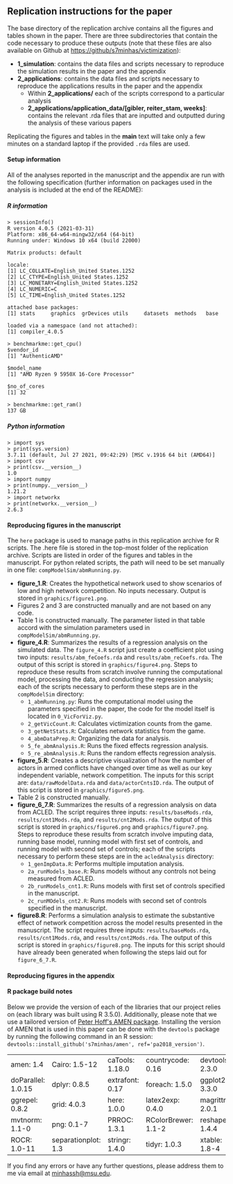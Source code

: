 ## Replication instructions for the paper

The base directory of the replication archive contains all the figures and tables shown in the paper. There are three  subdirectories that contain the code necessary to produce these outputs (note that these files are also available on Github at [https://github/s7minhas/victimization](https://github.com/s7minhas/victimization)):

- **1_simulation**: contains the data files and scripts necessary to reproduce the simulation results in the paper and the appendix
- **2_applications**: contains the data files and scripts necessary to reproduce the applications results in the paper and the appendix
  - Within **2_applications/** each of the scripts correspond to a particular analysis
  - **2_applications/application_data/[gibler, reiter_stam, weeks]**: contains the relevant .rda files that are inputted and outputted during the analysis of these various papers

Replicating the figures and tables in the **main** text will take only a few minutes on a standard laptop if the provided `.rda` files are used.

#### Setup information

All of the analyses reported in the manuscript and the appendix are run with the following specification (further information on packages used in the analysis is included at the end of the README):

##### R information

```
> sessionInfo()
R version 4.0.5 (2021-03-31)
Platform: x86_64-w64-mingw32/x64 (64-bit)
Running under: Windows 10 x64 (build 22000)

Matrix products: default

locale:
[1] LC_COLLATE=English_United States.1252
[2] LC_CTYPE=English_United States.1252
[3] LC_MONETARY=English_United States.1252
[4] LC_NUMERIC=C
[5] LC_TIME=English_United States.1252

attached base packages:
[1] stats     graphics  grDevices utils     datasets  methods   base

loaded via a namespace (and not attached):
[1] compiler_4.0.5

> benchmarkme::get_cpu()
$vendor_id
[1] "AuthenticAMD"

$model_name
[1] "AMD Ryzen 9 5950X 16-Core Processor"

$no_of_cores
[1] 32

> benchmarkme::get_ram()
137 GB
```

##### Python information

```
> import sys
> print(sys.version)
3.7.11 (default, Jul 27 2021, 09:42:29) [MSC v.1916 64 bit (AMD64)]
> import csv
> print(csv.__version__)
1.0
> import numpy
> print(numpy.__version__)
1.21.2
> import networkx
> print(networkx.__version__)
2.6.3
```

#### Reproducing figures in the manuscript

The `here` package is used to manage paths in this replication archive for R scripts. The .here file is stored in the top-most folder of the replication archive. Scripts are listed in order of the figures and tables in the manuscript. For python related scripts, the path will need to be set manually in one file: `compModelSim/abmRunning.py`.

- **figure_1.R**: Creates the hypothetical network used to show scenarios of low and high network competition. No inputs necessary. Output is stored in `graphics/figure1.png`.
- Figures 2 and 3 are constructed manually and are not based on any code.
- Table 1 is constructed manually. The parameter listed in that table accord with the simulation parameters used in `compModelSim/abmRunning.py`.
- **figure_4.R**: Summarizes the results of a regression analysis on the simulated data. The `figure_4.R` script just create a coefficient plot using two inputs: `results/abm_feCoefs.rda` and `results/abm_reCoefs.rda`. The output of this script is stored in `graphics/figure4.png`. Steps to reproduce these results from scratch involve running the computational model, processing the data, and conducting the regression analysis; each of the scripts necessary to perform these steps are in the `compModelSim` directory:
  - `1_abmRunning.py`: Runs the computational model using the parameters specified in the paper, the code for the model itself is located in `0_VicForViz.py`.
  - `2_getVicCount.R`: Calculates victimization counts from the game.
  - `3_getNetStats.R`: Calculates network statistics from the game.
  - `4_abmDataPrep.R`: Organizing the data for analysis.
  - `5_fe_abmAnalysis.R`: Runs the fixed effects regression analysis.
  - `5_re_abmAnalysis.R`: Runs the random effects regression analysis.
- **figure_5.R**: Creates a descriptive visualization of how the number of actors in armed conflicts have changed over time as well as our key independent variable, network competition. The inputs for this script are: `data/rawModelData.rda` and `data/actorCntsID.rda`. The output of this script is stored in `graphics/figure5.png`.
- Table 2 is constructed manually.
- **figure_6_7.R**: Summarizes the results of a regression analysis on data from ACLED. The script requires three inputs: `results/baseMods.rda`, `results/cnt1Mods.rda`, and `results/cnt2Mods.rda`. The output of this script is stored in `graphics/figure6.png` and `graphics/figure7.png`. Steps to reproduce these results from scratch involve imputing data, running base model, running model with first set of controls, and running model with second set of controls; each of the scripts necessary to perform these steps are in the `acledAnalysis` directory:
  - `1_genImpData.R`: Performs multiple imputation analysis.
  - `2a_runModels_base.R`: Runs models without any controls not being measured from ACLED.
  - `2b_runModels_cnt1.R`: Runs models with first set of controls specified in the manuscript.
  - `2c_runMOdels_cnt2.R`: Runs models with second set of controls specified in the manuscript.
- **figure8.R**: Performs a simulation analysis to estimate the substantive effect of network competition across the model results presented in the manuscript. The script requires three inputs: `results/baseMods.rda`, `results/cnt1Mods.rda`, and `results/cnt2Mods.rda`. The output of this script is stored in `graphics/figure8.png`. The inputs for this script should have already been generated when following the steps laid out for `figure_6_7.R`.

#### Reproducing figures in the appendix



#### R package build notes

Below we provide the version of each of the libraries that our project relies on (each library was built using R 3.5.0). Additionally, please note that we use a tailored version of [Peter Hoff's AMEN package](http://pdhoff.github.io/amen/). Installing the version of AMEN that is used in this paper can be done  with the `devtools` package by running the following command in an R session: `devtools::install_github('s7minhas/amen', ref='pa2018_version')`.

|                   |                    |                |                    |                |
|:------------------|:-------------------|:---------------|:-------------------|:---------------|
|amen: 1.4          |Cairo: 1.5-12       |caTools: 1.18.0 |countrycode: 0.16   |devtools: 2.3.0 |
|doParallel: 1.0.15 |dplyr: 0.8.5        |extrafont: 0.17 |foreach: 1.5.0      |ggplot2: 3.3.0  |
|ggrepel: 0.8.2     |grid: 4.0.3         |here: 1.0.0     |latex2exp: 0.4.0    |magrittr: 2.0.1 |
|mvtnorm: 1.1-0     |png: 0.1-7          |PRROC: 1.3.1    |RColorBrewer: 1.1-2 |reshape2: 1.4.4 |
|ROCR: 1.0-11       |separationplot: 1.3 |stringr: 1.4.0  |tidyr: 1.0.3        |xtable: 1.8-4   |


If you find any errors or have any further questions, please address them to me via email at minhassh@msu.edu.
